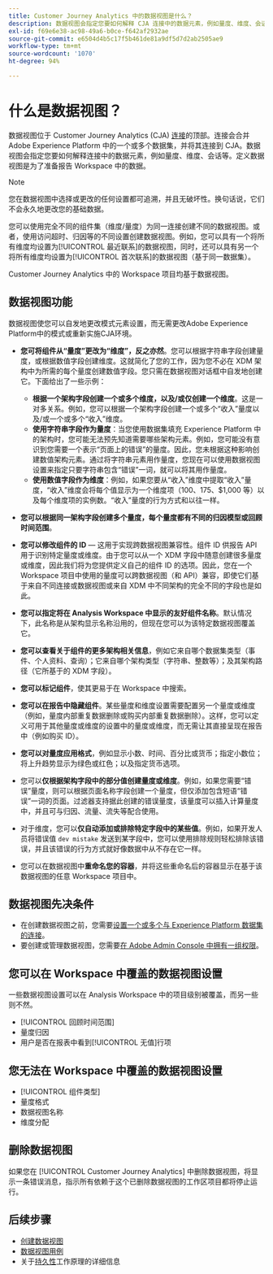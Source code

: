 ```yaml
---
title: Customer Journey Analytics 中的数据视图是什么？
description: 数据视图会指定您要如何解释 CJA 连接中的数据元素，例如量度、维度、会话等。
exl-id: f69e6e38-ac98-49a6-b0ce-f642af2932ae
source-git-commit: e6504d4b5c17f5b461de81a9df5d7d2ab2505ae9
workflow-type: tm+mt
source-wordcount: '1070'
ht-degree: 94%

---
```


# 什么是数据视图？

数据视图位于 Customer Journey Analytics (CJA) [连接](/help/connections/create-connection.md)的顶部。连接会合并 Adobe Experience Platform 中的一个或多个数据集，并将其连接到 CJA。数据视图会指定您要如何解释连接中的数据元素，例如量度、维度、会话等。定义数据视图是为了准备报告 Workspace 中的数据。

>[!NOTE]
>
>您在数据视图中选择或更改的任何设置都可追溯，并且无破坏性。换句话说，它们不会永久地更改您的基础数据。

您可以使用完全不同的组件集（维度/量度）为同一连接创建不同的数据视图。或者，使用访问超时、归因等的不同设置创建数据视图。例如，您可以具有一个将所有维度均设置为[!UICONTROL 最近联系]的数据视图，同时，还可以具有另一个将所有维度均设置为[!UICONTROL 首次联系]的数据视图（基于同一数据集）。

Customer Journey Analytics 中的 Workspace 项目均基于数据视图。

## 数据视图功能

数据视图使您可以自发地更改模式元素设置，而无需更改Adobe Experience Platform中的模式或重新实施CJA环境。

* **您可将组件从“量度”更改为“维度”，反之亦然**。您可以根据字符串字段创建量度，或根据数值字段创建维度。这就简化了您的工作，因为您不必在 XDM 架构中为所需的每个量度创建数值字段。您只需在数据视图对话框中自发地创建它。下面给出了一些示例：
   * **根据一个架构字段创建一个或多个维度，以及/或仅创建一个维度**。这是一对多关系。例如，您可以根据一个架构字段创建一个或多个“收入”量度以及/或一个或多个“收入”维度。
   * **使用字符串字段作为量度**：当您使用数据集填充 Experience Platform 中的架构时，您可能无法预先知道需要哪些架构元素。例如，您可能没有意识到您需要一个表示“页面上的错误”的量度。因此，您未根据这种影响创建数值架构元素。通过将字符串元素用作量度，您现在可以使用数据视图设置来指定只要字符串包含“错误”一词，就可以将其用作量度。
   * **使用数值字段作为维度**：例如，如果您要从“收入”维度中提取“收入”量度，“收入”维度会将每个值显示为一个维度项（$100、$175、$1,000 等）以及每个维度项的实例数。“收入”量度的行为方式和以往一样。

* **您可以根据同一架构字段创建多个量度，每个量度都有不同的归因模型或回顾时间范围**。

* **您可以修改组件的 ID** — 这用于实现跨数据视图兼容性。组件 ID 供报告 API 用于识别特定量度或维度。由于您可以从一个 XDM 字段中随意创建很多量度或维度，因此我们将为您提供定义自己的组件 ID 的选项。因此，您在一个 Workspace 项目中使用的量度可以跨数据视图（和 API）兼容，即使它们基于来自不同连接或数据视图或来自 XDM 中不同架构的完全不同的字段也是如此。

* **您可以指定将在 Analysis Workspace 中显示的友好组件名称**。默认情况下，此名称是从架构显示名称沿用的，但现在您可以为该特定数据视图覆盖它。

* **您可以查看关于组件的更多架构相关信息**，例如它来自哪个数据集类型（事件、个人资料、查询）；它来自哪个架构类型（字符串、整数等）；及其架构路径（它所基于的 XDM 字段）。

* **您可以标记组件**，使其更易于在 Workspace 中搜索。

* **您可以在报告中隐藏组件**。某些量度和维度设置需要配置另一个量度或维度（例如，量度内部重复数据删除或购买内部重复数据删除）。这样，您可以定义可用于其他量度或维度的设置中的量度或维度，而无需让其直接呈现在报告中（例如购买 ID）。

* **您可以对量度应用格式**，例如显示小数、时间、百分比或货币；指定小数位；将上升趋势显示为绿色或红色；以及指定货币选项。

* 您可以&#x200B;**仅根据架构字段中的部分值创建量度或维度**。例如，如果您需要“错误”量度，则可以根据页面名称字段创建一个量度，但仅添加包含短语“错误”一词的页面。过滤器支持据此创建的错误量度，该量度可以插入计算量度中，并且可与归因、流量、流失等配合使用。

* 对于维度，您可以&#x200B;**仅自动添加或排除特定字段中的某些值**。例如，如果开发人员将错误值 `dev mistake` 发送到某字段中，您可以使用排除规则轻松排除该错误，并且该错误的行为方式就好像数据中从不存在它一样。

* 您可以在数据视图中&#x200B;**重命名您的容器**，并将这些重命名后的容器显示在基于该数据视图的任意 Workspace 项目中。

## 数据视图先决条件

* 在创建数据视图之前，您需要[设置一个或多个与 Experience Platform 数据集的连接](/help/connections/create-connection.md)。
* 要创建或管理数据视图，您需要[在 Adobe Admin Console 中拥有一组权限](https://experienceleague.adobe.com/docs/analytics-platform/using/cja-overview/cja-overview.html?lang=zh-Hans#admin-access-permissions)。

## 您可以在 Workspace 中覆盖的数据视图设置

一些数据视图设置可以在 Analysis Workspace 中的项目级别被覆盖，而另一些则不然。

* [!UICONTROL 回顾时间范围]
* 量度归因
* 用户是否在报表中看到[!UICONTROL 无值]行项

## 您无法在 Workspace 中覆盖的数据视图设置

* [!UICONTROL 组件类型]
* 量度格式
* 数据视图名称
* 维度分配

## 删除数据视图

如果您在 [!UICONTROL Customer Journey Analytics] 中删除数据视图，将显示一条错误消息，指示所有依赖于这个已删除数据视图的工作区项目都将停止运行。

## 后续步骤

* [创建数据视图](/help/data-views/create-dataview.md)
* [数据视图用例](/help/data-views/data-views-usecases.md)
* 关于[持久性](/help/data-views/persistence.md)工作原理的详细信息
